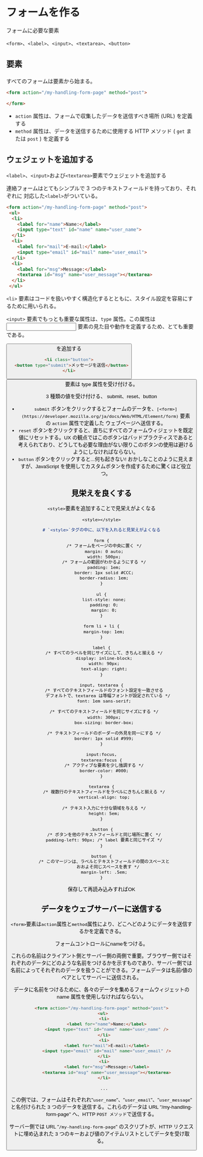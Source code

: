 # フォームを作る
フォームに必要な要素

`<form>`、`<label>`、`<input>`、`<textarea>`、`<button>` 

## <form>要素

すべてのフォームは<form>要素から始まる。

```markdown
<form action="/my-handling-form-page" method="post">

</form>
```

- `action` 属性は、フォームで収集したデータを送信すべき場所 (URL) を定義する
- `method` 属性は、データを送信するために使用する HTTP メソッド ( `get` または `post` ) を定義する

## ウェジェットを追加する
  `<label>`、`<input>`および`<textarea>`要素でウェジェットを追加する

連絡フォームはとてもシンプルで 3 つのテキストフィールドを持っており、それぞれに 対応した`<label>`がついている。

```markdown
<form action="/my-handling-form-page" method="post">
 <ul>
  <li>
    <label for="name">Name:</label>
    <input type="text" id="name" name="user_name">
  </li>
  <li>
    <label for="mail">E-mail:</label>
    <input type="email" id="mail" name="user_email">
  </li>
  <li>
    <label for="msg">Message:</label>
    <textarea id="msg" name="user_message"></textarea>
  </li>
 </ul>
```

`<li>` 要素はコードを扱いやすく構造化するとともに、スタイル設定を容易にするために用いられる。

`<input>` 要素でもっとも重要な属性は、`type` 属性。この属性は <input> 要素の見た目や動作を定義するため、とても重要である。

<button>を追加する

```markdown
<li class="button">
  <button type="submit">メッセージを送信</button>
</li>
```

<button> 要素は type 属性を受け付ける。

3 種類の値を受け付ける、 submit、reset、button 

- `submit` ボタンをクリックするとフォームのデータを、`[<form>](https://developer.mozilla.org/ja/docs/Web/HTML/Element/form)` 要素の `action` 属性で定義した ウェブページへ送信する。
- `reset` ボタンをクリックすると、直ちにすべてのフォームウィジェットを既定値にリセットする。UX の観点ではこのボタンはバッドプラクティスであると考えられており、どうしても必要な理由がない限りこのボタンの使用は避けるようにしなければならない。
- `button` ボタンをクリックすると...何も起きない! おかしなことのように見えますが、JavaScript を使用してカスタムボタンを作成するために驚くほど役立つ。

## 見栄えを良くする

`<style>`要素を追加することで見栄えがよくなる
 <br>
  
```
<style></style>
```

```markdown
# `<style>`タグの中に、以下を入れると見栄えがよくなる

form {
  /* フォームをページの中央に置く */
  margin: 0 auto;
  width: 500px;
  /* フォームの範囲がわかるようにする */
  padding: 1em;
  border: 1px solid #CCC;
  border-radius: 1em;
}

ul {
  list-style: none;
  padding: 0;
  margin: 0;
}

form li + li {
  margin-top: 1em;
}

label {
  /* すべてのラベルを同じサイズにして、きちんと揃える */
  display: inline-block;
  width: 90px;
  text-align: right;
}

input, textarea {
  /* すべてのテキストフィールドのフォント設定を一致させる
     デフォルトで、textarea は等幅フォントが設定されている */
  font: 1em sans-serif;

  /* すべてのテキストフィールドを同じサイズにする */
  width: 300px;
  box-sizing: border-box;

  /* テキストフィールドのボーダーの外見を同一にする */
  border: 1px solid #999;
}

input:focus,
textarea:focus {
  /* アクティブな要素を少し強調する */
  border-color: #000;
}

textarea {
  /* 複数行のテキストフィールドをラベルにきちんと揃える */
  vertical-align: top;

  /* テキスト入力に十分な領域を与える */
  height: 5em;
}

.button {
  /* ボタンを他のテキストフィールドと同じ場所に置く */
  padding-left: 90px; /* label 要素と同じサイズ */
}

button {
  /* このマージンは、ラベルとテキストフィールドの間のスペースと
     おおよそ同じスペースを表す */
  margin-left: .5em;
}
```

保存して再読み込みすればOK

## データをウェブサーバーに送信する

`<form>`要素は`action`属性と`method`属性により、どこへどのようにデータを送信するかを定義できる。

フォームコントロールにnameをつける。

これらの名前はクライアント側とサーバー側の両側で重要。ブラウザー側ではそれぞれのデータにどのような名前をつけるかを示すものであり、サーバー側では名前によってそれぞれのデータを扱うことができる。フォームデータは名前/値のペアとしてサーバーに送信される。

データに名前をつけるために、各々のデータを集めるフォームウィジェットの name 属性を使用しなければならない。

```markdown
<form action="/my-handling-form-page" method="post">
 <ul>
  <li>
    <label for="name">Name:</label>
    <input type="text" id="name" name="user_name" />
  </li>
  <li>
    <label for="mail">E-mail:</label>
    <input type="email" id="mail" name="user_email" />
  </li>
  <li>
    <label for="msg">Message:</label>
    <textarea id="msg" name="user_message"></textarea>
  </li>

  ...
```

この例では、フォームはそれぞれれ"`user_name`"、"`user_email`"、"`user_message`" と名付けられた 3 つのデータを送信する。これらのデータは URL "/my-handling-form-page" へ、HTTP `POST メソッド`で送信する。

サーバー側では URL "`/my-handling-form-page`" のスクリプトが、HTTP リクエストに埋め込まれた 3 つのキーおよび値のアイテムリストとしてデータを受け取る。
